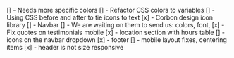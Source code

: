 [] - Needs more specific colors
[] - Refactor CSS colors to variables
[] - Using CSS before and after to tie icons to text
[x] - Corbon design icon library
[] - Navbar
[] - We are waiting on them to send us: colors, font,
[x] - Fix quotes on testimonials mobile
[x] - location section with hours table
[] - icons on the navbar dropdown
[x] - footer
[] - mobile layout fixes, centering items
[x] - header is not size responsive